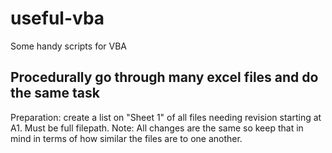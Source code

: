 # useful-vba
Some handy scripts for VBA

## Procedurally go through many excel files and do the same task
Preparation: create a list on "Sheet 1" of all files needing revision starting at A1. Must be full filepath.
Note: All changes are the same so keep that in mind in terms of how similar the files are to one another.
